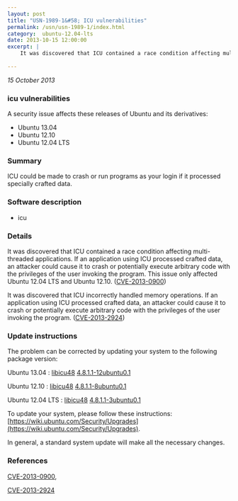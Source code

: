 ```yaml
---
layout: post
title: "USN-1989-1&#58; ICU vulnerabilities"
permalink: /usn/usn-1989-1/index.html
category:  ubuntu-12.04-lts
date: 2013-10-15 12:00:00
excerpt: |
    It was discovered that ICU contained a race condition affecting multi- threaded applications. If an application using ICU processed crafted data, an attacker could cause it to crash or potentially execute arbitrary code with the privileges of the user invoking the program. This issue only affected Ubuntu 12.04 LTS and Ubuntu 12.10. ([CVE-2013-0900](http://people.ubuntu.com/~ubuntu-security/cve/CVE-2013-0900))
    
--- 
```

 
 

*15 October 2013*

### icu vulnerabilities

A security issue affects these releases of Ubuntu and its derivatives:

* Ubuntu 13.04
* Ubuntu 12.10
* Ubuntu 12.04 LTS

### Summary

ICU could be made to crash or run programs as your login if it processed specially crafted data.

### Software description

* icu 

### Details

It was discovered that ICU contained a race condition affecting multi- threaded applications. If an application using ICU processed crafted data, an attacker could cause it to crash or potentially execute arbitrary code with the privileges of the user invoking the program. This issue only affected Ubuntu 12.04 LTS and Ubuntu 12.10. ([CVE-2013-0900](http://people.ubuntu.com/~ubuntu-security/cve/CVE-2013-0900))

It was discovered that ICU incorrectly handled memory operations. If an application using ICU processed crafted data, an attacker could cause it to crash or potentially execute arbitrary code with the privileges of the user invoking the program. ([CVE-2013-2924](http://people.ubuntu.com/~ubuntu-security/cve/CVE-2013-2924)) 

### Update instructions

The problem can be corrected by updating your system to the following package version:

Ubuntu 13.04
 : [libicu48](https://launchpad.net/ubuntu/+source/icu) <span> [4.8.1.1-12ubuntu0.1](https://launchpad.net/ubuntu/+source/icu/4.8.1.1-12ubuntu0.1) </span> 

Ubuntu 12.10
 : [libicu48](https://launchpad.net/ubuntu/+source/icu) <span> [4.8.1.1-8ubuntu0.1](https://launchpad.net/ubuntu/+source/icu/4.8.1.1-8ubuntu0.1) </span> 

Ubuntu 12.04 LTS
 : [libicu48](https://launchpad.net/ubuntu/+source/icu) <span> [4.8.1.1-3ubuntu0.1](https://launchpad.net/ubuntu/+source/icu/4.8.1.1-3ubuntu0.1) </span> 

To update your system, please follow these instructions: [https://wiki.ubuntu.com/Security/Upgrades](https://wiki.ubuntu.com/Security/Upgrades).

In general, a standard system update will make all the necessary changes. 

### References

 
 [CVE-2013-0900](http://people.ubuntu.com/~ubuntu-security/cve/CVE-2013-0900), 

 [CVE-2013-2924](http://people.ubuntu.com/~ubuntu-security/cve/CVE-2013-2924)
 

